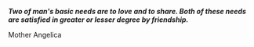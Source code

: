 _**Two of man's basic needs are to love and to share. Both of these needs are satisfied in greater or lesser degree by friendship.**_

Mother Angelica